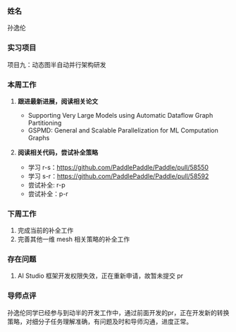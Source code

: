 ### 姓名
孙逸伦

### 实习项目
项目九：动态图半自动并行架构研发

### 本周工作

1. **跟进最新进展，阅读相关论文**

	* Supporting Very Large Models using Automatic Dataflow Graph Partitioning
	* GSPMD: General and Scalable Parallelization for ML Computation Graphs


2. **阅读相关代码，尝试补全策略**

	* 学习 r-s：https://github.com/PaddlePaddle/Paddle/pull/58550
	* 学习 s-r：https://github.com/PaddlePaddle/Paddle/pull/58592
	* 尝试补全: r-p
	* 尝试补全：p-r

### 下周工作

1. 完成当前的补全工作
2. 完善其他一维 mesh 相关策略的补全工作

### 存在问题

1. AI Studio 框架开发权限失效，正在重新申请，故暂未提交 pr

### 导师点评
孙逸伦同学已经参与到动半的开发工作中，通过前面开发的pr，正在开发新的转换策略，对细分子任务理解准确，有问题及时和导师沟通，进度正常。
